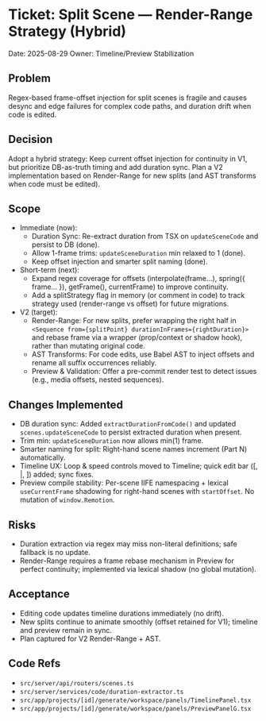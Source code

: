 # Ticket: Split Scene — Render-Range Strategy (Hybrid)

Date: 2025-08-29
Owner: Timeline/Preview Stabilization

## Problem
Regex-based frame-offset injection for split scenes is fragile and causes desync and edge failures for complex code paths, and duration drift when code is edited.

## Decision
Adopt a hybrid strategy: Keep current offset injection for continuity in V1, but prioritize DB-as-truth timing and add duration sync. Plan a V2 implementation based on Render-Range for new splits (and AST transforms when code must be edited).

## Scope
- Immediate (now):
  - Duration Sync: Re-extract duration from TSX on `updateSceneCode` and persist to DB (done).
  - Allow 1-frame trims: `updateSceneDuration` min relaxed to 1 (done).
  - Keep offset injection and smarter split naming (done).
- Short-term (next):
  - Expand regex coverage for offsets (interpolate(frame…), spring({ frame… }), getFrame(), currentFrame) to improve continuity.
  - Add a splitStrategy flag in memory (or comment in code) to track strategy used (render-range vs offset) for future migrations.
- V2 (target):
  - Render-Range: For new splits, prefer wrapping the right half in `<Sequence from={splitPoint} durationInFrames={rightDuration}>` and rebase frame via a wrapper (prop/context or shadow hook), rather than mutating original code.
  - AST Transforms: For code edits, use Babel AST to inject offsets and rename all suffix occurrences reliably.
  - Preview & Validation: Offer a pre-commit render test to detect issues (e.g., media offsets, nested sequences).

## Changes Implemented
- DB duration sync: Added `extractDurationFromCode()` and updated `scenes.updateSceneCode` to persist extracted duration when present.
- Trim min: `updateSceneDuration` now allows min(1) frame.
- Smarter naming for split: Right-hand scene names increment (Part N) automatically.
- Timeline UX: Loop & speed controls moved to Timeline; quick edit bar ([, |, ]) added; sync fixes.
- Preview compile stability: Per-scene IIFE namespacing + lexical `useCurrentFrame` shadowing for right-hand scenes with `startOffset`. No mutation of `window.Remotion`.

## Risks
- Duration extraction via regex may miss non-literal definitions; safe fallback is no update.
- Render-Range requires a frame rebase mechanism in Preview for perfect continuity; implemented via lexical shadow (no global mutation). 

## Acceptance
- Editing code updates timeline durations immediately (no drift).
- New splits continue to animate smoothly (offset retained for V1); timeline and preview remain in sync.
- Plan captured for V2 Render-Range + AST.

## Code Refs
- `src/server/api/routers/scenes.ts`
- `src/server/services/code/duration-extractor.ts`
- `src/app/projects/[id]/generate/workspace/panels/TimelinePanel.tsx`
- `src/app/projects/[id]/generate/workspace/panels/PreviewPanelG.tsx`

